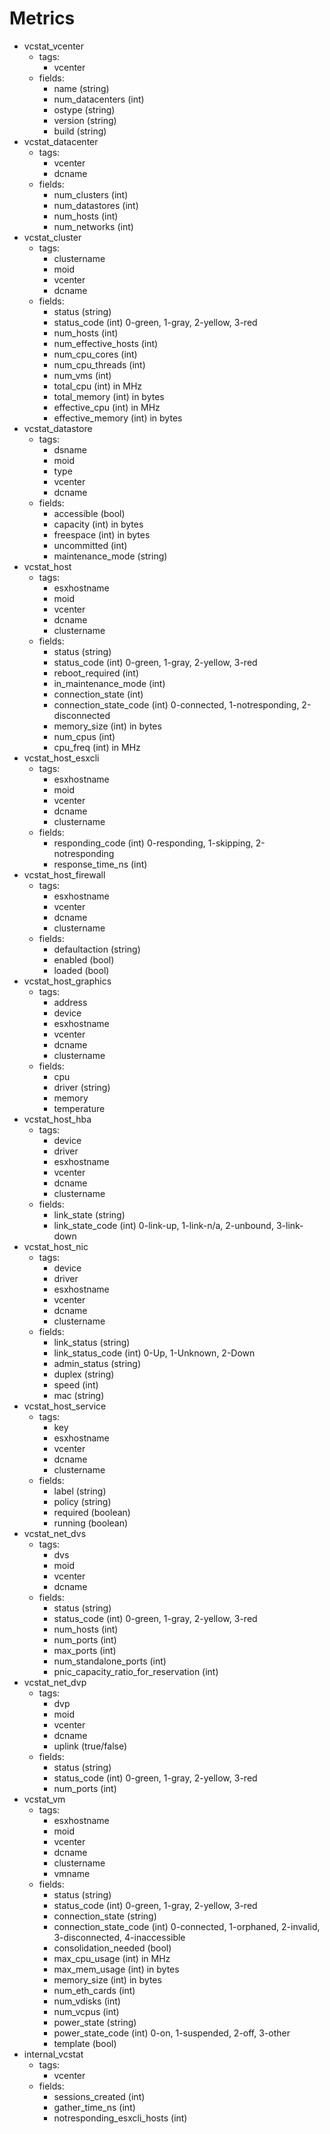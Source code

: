 # Metrics

- vcstat_vcenter
  - tags:
    - vcenter
  - fields:
    - name (string)
    - num_datacenters (int)
    - ostype (string)
    - version (string)
    - build (string)
- vcstat_datacenter
  - tags:
    - vcenter
    - dcname
  - fields:
    - num_clusters (int)
    - num_datastores (int)
    - num_hosts (int)
    - num_networks (int)
- vcstat_cluster
  - tags:
    - clustername
	- moid
    - vcenter
    - dcname
  - fields:
	- status (string)
	- status_code (int) 0-green, 1-gray, 2-yellow, 3-red
	- num_hosts (int)
	- num_effective_hosts (int)
	- num_cpu_cores (int)
	- num_cpu_threads (int)
	- num_vms (int)
	- total_cpu (int) in MHz
	- total_memory (int) in bytes
	- effective_cpu (int) in MHz
	- effective_memory (int) in bytes
- vcstat_datastore
  - tags:
    - dsname
	- moid
    - type
    - vcenter
    - dcname
  - fields:
	- accessible (bool)
	- capacity (int) in bytes
	- freespace (int) in bytes
	- uncommitted (int)
	- maintenance_mode (string)
- vcstat_host
  - tags:
    - esxhostname
	- moid
    - vcenter
    - dcname
    - clustername
  - fields:
	- status (string)
	- status_code (int) 0-green, 1-gray, 2-yellow, 3-red
	- reboot_required (int)
	- in_maintenance_mode (int)
	- connection_state (int)
	- connection_state_code (int) 0-connected, 1-notresponding, 2-disconnected
	- memory_size (int) in bytes
	- num_cpus (int)
	- cpu_freq (int) in MHz
- vcstat_host_esxcli
  - tags:
    - esxhostname
	- moid
    - vcenter
    - dcname
    - clustername
  - fields:
	- responding_code (int) 0-responding, 1-skipping, 2-notresponding
	- response_time_ns (int)
- vcstat_host_firewall
  - tags:
    - esxhostname
    - vcenter
    - dcname
    - clustername
  - fields:
	- defaultaction (string)
	- enabled (bool)
	- loaded (bool)
- vcstat_host_graphics
  - tags:
	- address
	- device
    - esxhostname
    - vcenter
    - dcname
    - clustername
  - fields:
	- cpu
	- driver (string)
    - memory
	- temperature
- vcstat_host_hba
  - tags:
	- device
	- driver
    - esxhostname
    - vcenter
    - dcname
    - clustername
  - fields:
	- link_state (string)
	- link_state_code (int) 0-link-up, 1-link-n/a, 2-unbound, 3-link-down
- vcstat_host_nic
  - tags:
	- device
	- driver
    - esxhostname
    - vcenter
    - dcname
    - clustername
  - fields:
	- link_status (string)
	- link_status_code (int) 0-Up, 1-Unknown, 2-Down
	- admin_status (string)
	- duplex (string)
	- speed (int)
	- mac (string)
- vcstat_host_service
  - tags:
	- key
    - esxhostname
    - vcenter
    - dcname
    - clustername
  - fields:
	- label (string)
	- policy (string)
	- required (boolean)
	- running (boolean)
- vcstat_net_dvs
  - tags:
    - dvs
	- moid
    - vcenter
    - dcname
  - fields:
    - status (string)
    - status_code (int) 0-green, 1-gray, 2-yellow, 3-red
	- num_hosts (int)
    - num_ports (int)
    - max_ports (int)
    - num_standalone_ports (int)
	- pnic_capacity_ratio_for_reservation (int)
- vcstat_net_dvp
  - tags:
    - dvp
	- moid
    - vcenter
    - dcname
    - uplink (true/false)
  - fields:
    - status (string)
    - status_code (int) 0-green, 1-gray, 2-yellow, 3-red
    - num_ports (int)
- vcstat_vm
  - tags:
    - esxhostname
	- moid
    - vcenter
    - dcname
    - clustername
	- vmname
  - fields:
	- status (string)
	- status_code (int) 0-green, 1-gray, 2-yellow, 3-red
	- connection_state (string)
	- connection_state_code (int) 0-connected, 1-orphaned, 2-invalid, 3-disconnected, 4-inaccessible
	- consolidation_needed (bool)
	- max_cpu_usage (int) in MHz
	- max_mem_usage (int) in bytes
	- memory_size (int) in bytes
	- num_eth_cards (int)
	- num_vdisks (int)
	- num_vcpus (int)
	- power_state (string)
	- power_state_code (int) 0-on, 1-suspended, 2-off, 3-other
	- template (bool)
- internal_vcstat
  - tags:
    - vcenter
  - fields:
    - sessions_created (int)
    - gather_time_ns (int)
	- notresponding_esxcli_hosts (int)
